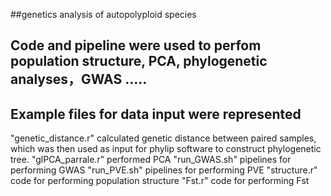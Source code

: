 ##genetics analysis of autopolyploid species

## Code and pipeline were used to perfom population structure, PCA,  phylogenetic analyses，GWAS .....

## Example files for data input were represented

"genetic_distance.r" calculated genetic distance between paired samples, which was then used as input for phylip software to construct phylogenetic tree.
"glPCA_parrale.r" performed PCA
"run_GWAS.sh" pipelines for performing GWAS
"run_PVE.sh" pipelines for performing PVE
"structure.r" code for performing population structure
"Fst.r" code for performing Fst